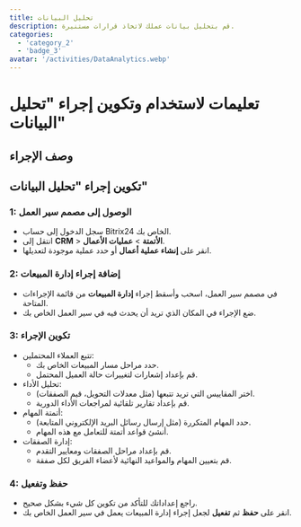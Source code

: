 ```yaml
---
title: تحليل البيانات
description: قم بتحليل بيانات عملك لاتخاذ قرارات مستنيرة.
categories: 
  - 'category_2'
  - 'badge_3'
avatar: '/activities/DataAnalytics.webp'
---
```

# تعليمات لاستخدام وتكوين إجراء "تحليل البيانات"

## وصف الإجراء

## **تكوين إجراء "تحليل البيانات"**

### 1: الوصول إلى مصمم سير العمل
- سجل الدخول إلى حساب Bitrix24 الخاص بك.
- انتقل إلى **CRM** > **الأتمتة** > **عمليات الأعمال**.
- انقر على **إنشاء عملية أعمال** أو حدد عملية موجودة لتعديلها.

### 2: إضافة إجراء إدارة المبيعات
- في مصمم سير العمل، اسحب وأسقط إجراء **إدارة المبيعات** من قائمة الإجراءات المتاحة.
- ضع الإجراء في المكان الذي تريد أن يحدث فيه في سير العمل الخاص بك.

### 3: تكوين الإجراء
- تتبع العملاء المحتملين:
  - حدد مراحل مسار المبيعات الخاص بك.
  - قم بإعداد إشعارات لتغييرات حالة العميل المحتمل.
- تحليل الأداء:
  - اختر المقاييس التي تريد تتبعها (مثل معدلات التحويل، قيم الصفقات).
  - قم بإعداد تقارير تلقائية لمراجعات الأداء الدورية.
- أتمتة المهام:
  - حدد المهام المتكررة (مثل إرسال رسائل البريد الإلكتروني المتابعة).
  - أنشئ قواعد أتمتة للتعامل مع هذه المهام.
- إدارة الصفقات:
  - قم بإعداد مراحل الصفقات ومعايير التقدم.
  - قم بتعيين المهام والمواعيد النهائية لأعضاء الفريق لكل صفقة.

### 4: حفظ وتفعيل
- راجع إعداداتك للتأكد من تكوين كل شيء بشكل صحيح.
- انقر على **حفظ** ثم **تفعيل** لجعل إجراء إدارة المبيعات يعمل في سير العمل الخاص بك.